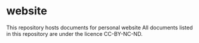 # website
This repository hosts documents for personal website
All documents listed in this repository are under the licence CC-BY-NC-ND.
